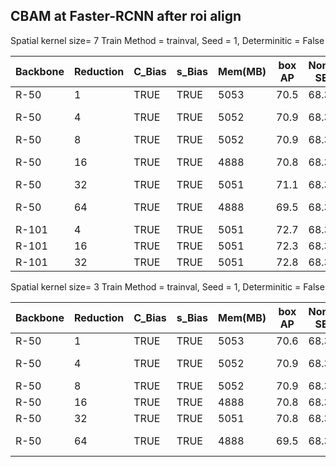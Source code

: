 ## CBAM at Faster-RCNN after roi align 
Spatial kernel size= 7 Train Method = trainval,  Seed = 1,   Determinitic = False 

| Backbone | Reduction | C_Bias  | s_Bias  | Mem(MB) | box AP | Non-SE | Baseline | GPU     |
|----------|-----------|---------|---------|---------|--------|--------|----------|---------|
| R-50     | 1         | TRUE    | TRUE    | 5053    | 70.5   | 68.3   | 63.1     | V100    |
| R-50     | 4         | TRUE    | TRUE    | 5052    | 70.9   | 68.3   | 63.1     | TITAN V |
| R-50     | 8         | TRUE    | TRUE    | 5052    | 70.9   | 68.3   | 63.1     | V100    |
| R-50     | 16        | TRUE    | TRUE    | 4888    | 70.8   | 68.3   | 63.1     | TITAN V |
| R-50     | 32        | TRUE    | TRUE    | 5051    | 71.1   | 68.3   | 63.1     | V100    |
| R-50     | 64        | TRUE    | TRUE    | 4888    | 69.5   | 68.3   | 63.1     | TITAN V |
| R-101    | 4         | TRUE    | TRUE    | 5051    | 72.7   | 68.3   | 63.1     | V100    |
| R-101    | 16        | TRUE    | TRUE    | 5051    | 72.3   | 68.3   | 63.1     | V100    |
| R-101    | 32        | TRUE    | TRUE    | 5051    | 72.8   | 68.3   | 63.1     | V100    |

Spatial kernel size= 3 Train Method = trainval,  Seed = 1,   Determinitic = False 

| Backbone | Reduction | C_Bias  | s_Bias  | Mem(MB) | box AP | Non-SE | Baseline | GPU     |
|----------|-----------|---------|---------|---------|--------|--------|----------|---------|
| R-50     | 1         | TRUE    | TRUE    | 5053    | 70.6   | 68.3   | 63.1     | V100    |
| R-50     | 4         | TRUE    | TRUE    | 5052    | 70.9   | 68.3   | 63.1     | TITAN V |
| R-50     | 8         | TRUE    | TRUE    | 5052    | 70.9   | 68.3   | 63.1     | V100    |
| R-50     | 16        | TRUE    | TRUE    | 4888    | 70.8   | 68.3   | 63.1     | V100    |
| R-50     | 32        | TRUE    | TRUE    | 5051    | 70.8   | 68.3   | 63.1     | V100    |
| R-50     | 64        | TRUE    | TRUE    | 4888    | 69.5   | 68.3   | 63.1     | TITAN V |

